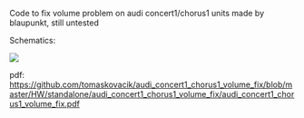 Code to fix volume problem on audi concert1/chorus1 units made by blaupunkt, still untested

Schematics:

<img src="https://raw.githubusercontent.com/tomaskovacik/audi_concert1_chorus1_volume_fix/9e00c9a2b6ebaae502b4e7f6c2973995be0e9a08/HW/standalone/audi_concert1_chorus1_volume_fix/audi_concert1_chorus1_volume_fix.png">

pdf: https://github.com/tomaskovacik/audi_concert1_chorus1_volume_fix/blob/master/HW/standalone/audi_concert1_chorus1_volume_fix/audi_concert1_chorus1_volume_fix.pdf

